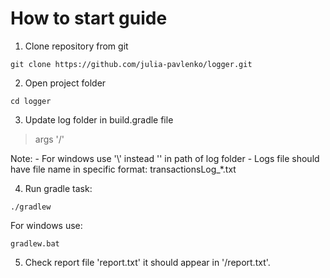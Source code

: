 # How to start guide

1. Clone repository from git

```git clone https://github.com/julia-pavlenko/logger.git```

2. Open project folder

```cd logger```

3. Update log folder in build.gradle file
> args '<log folder>/'

Note:
    - For windows use '\\' instead '\' in path of log folder
    - Logs file should have file name in specific format: transactionsLog_*.txt


4. Run gradle task:

```./gradlew```

For windows use:

```gradlew.bat```

5. Check report file 'report.txt' it should appear in '<log folder>/report.txt'.
